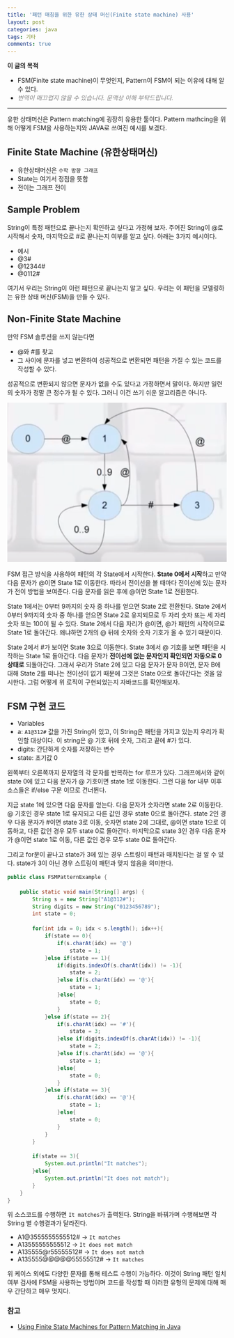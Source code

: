 ```yaml
---
title: '패턴 매칭을 위한 유한 상태 머신(Finite state machine) 사용'
layout: post
categories: java
tags: 기타
comments: true
---
```


**이 글의 목적**
- FSM(Finite state machine)이 무엇인지, Pattern이 FSM이 되는 이유에 대해 알 수 있다.  
- <span style="color:grey">*번역이 매끄럽지 않을 수 있습니다. 문맥상 이해 부탁드립니다.* </span>

* * *  
유한 상태머신은 Pattern matching에 굉장히 유용한 툴이다. Pattern mathcing을 위해 어떻게 FSM을 사용하는지와 JAVA로 쓰여진 예시를 보겠다.

## Finite State Machine (유한상태머신)
- 유한상태머신은 `수학 방향 그래프`
- State는 여기서 정점을 뜻함
- 전이는 그래프 전이

## Sample Problem
String이 특정 패턴으로 끝나는지 확인하고 싶다고 가정해 보자. 주어진 String이 @로 시작해서 숫자, 마지막으로 #로 끝나는지 여부를 알고 싶다. 아래는 3가지 예시이다.
- 예시
 - @3#
 - @12344#
 - @0112#

여기서 우리는 String이 이런 패턴으로 끝나는지 알고 싶다. 우리는 이 패턴을 모델링하는 유한 상태 머신(FSM)을 만들 수 있다.

## Non-Finite State Machine
만약 FSM 솔루션을 쓰지 않는다면
- @와 #를 찾고
- 그 사이에 문자를 넣고 변환하여 성공적으로 변환되면 패턴을 가질 수 있는 코드를 작성할 수 있다.

성공적으로 변환되지 않으면 문자가 없을 수도 있다고 가정하면서 말이다. 하지만 일련의 숫자가 정말 큰 정수가 될 수 있다. 그러니 이건 쓰기 쉬운 알고리즘은 아니다.

![FSM](/assets\img/FSM.PNG)

FSM 접근 방식을 사용하여 패턴의 각 State에서 시작한다. **State 0에서 시작**하고 만약 다음 문자가 @이면 State 1로 이동한다. 따라서 전이선을 볼 때마다 전이선에 있는 문자가 전이 방법을 보여준다. 다음 문자를 읽은 후에 @이면 State 1로 전환한다.
 
State 1에서는 0부터 9까지의 숫자 중 하나를 얻으면 State 2로 전환된다. State 2에서 0부터 9까지의 숫자 중 하나를 얻으면 State 2로 유지되므로 두 자리 숫자 또는 세 자리 숫자 또는 100이 될 수 있다. State 2에서 다음 자리가 @이면, @가 패턴의 시작이므로 State 1로 돌아간다. 왜냐하면 2개의 @ 뒤에 숫자와 숫자 기호가 올 수 있기 때문이다.  

State 2에서 #가 보이면 State 3으로 이동한다. State 3에서 @ 기호를 보면 패턴을 시작하는 State 1로 돌아간다. 다음 문자가 **전이선에 없는 문자인지 확인되면 자동으로 0 상태로** 되돌아간다. 그래서 우리가 State 2에 있고 다음 문자가 문자 B이면, 문자 B에 대해 State 2를 떠나는 전이선이 없기 때문에 그것은 State 0으로 돌아간다는 것을 암시한다. 그럼 어떻게 위 로직이 구현되었는지 자바코드를 확인해보자.

## FSM 구현 코드
- Variables
 - a: `A1@312#` 값을 가진 String이 있고, 이 String은 패턴을 가지고 있는지 우리가 확인할 대상이다. 이 string은 @ 기호 뒤에 숫자, 그리고 끝에 #가 있다.
 - digits: 간단하게 숫자를 저장하는 변수
 - state: 초기값 0

왼쪽부터 오른쪽까지 문자열의 각 문자를 반복하는 for 루프가 있다. 그래프에서와 같이 state 0에 있고 다음 문자가 @ 기호이면 state 1로 이동한다. 그런 다음 for 내부 이후 소스들은 if/else 구문 이므로 건너뛴다.  
 
지금 state 1에 있으면 다음 문자를 얻는다. 다음 문자가 숫자라면 state 2로 이동한다. @ 기호인 경우 state 1로 유지되고 다른 값인 경우 state 0으로 돌아간다. state 2인 경우 다음 문자가 #이면 state 3로 이동, 숫자면 state 2에 그대로, @이면 state 1으로 이동하고, 다른 값인 경우 모두 state 0로 돌아간다. 마지막으로 state 3인 경우 다음 문자가 @이면 state 1로 이동, 다른 값인 경우 모두 state 0로 돌아간다.  

그리고 for문이 끝나고 state가 3에 있는 경우 스트링이 패턴과 매치된다는 걸 알 수 있다. state가 3이 아닌 경우 스트링이 패턴과 맞지 않음을 의미한다.

```java
public class FSMPatternExample {

    public static void main(String[] args) {
        String s = new String("A1@312#");
        String digits = new String("0123456789");
        int state = 0;

        for(int idx = 0; idx < s.length(); idx++){
            if(state == 0){
                if(s.charAt(idx) == '@')
                    state = 1;
            }else if(state == 1){
                if(digits.indexOf(s.charAt(idx)) != -1){
                    state = 2;
                }else if(s.charAt(idx) == '@'){
                    state = 1;
                }else{
                    state = 0;
                }
            }else if(state == 2){
                if(s.charAt(idx) == '#'){
                    state = 3;
                }else if(digits.indexOf(s.charAt(idx)) != -1){
                    state = 2;
                }else if(s.charAt(idx) == '@'){
                    state = 1;
                }else{
                    state = 0;
                }
            }else if(state == 3){
                if(s.charAt(idx) == '@'){
                    state = 1;
                }else{
                    state = 0;
                }
            }
        }

        if(state == 3){
            System.out.println("It matches");
        }else{
            System.out.println("It does not match");
        }
    }
}
```

위 소스코드를 수행하면 `It matches`가 출력된다. String을 바꿔가며 수행해보면 각 String 별 수행결과가 달라진다.
- A1@3555555555512#      → `It matches`
- A13555555555512        → `It does not match`
- A135555@r55555512#     → `It does not match`
- A135555@@@@@55555512#  → `It matches`

위 케이스 외에도 다양한 문자를 통해 테스트 수행이 가능하다. 이것이 String 패턴 일치 여부 검사에 FSM을 사용하는 방법이며 코드를 작성할 때 이러한 유형의 문제에 대해 매우 간단하고 매우 멋지다.

### 참고
- [Using Finite State Machines for Pattern Matching in Java](https://www.youtube.com/watch?v=ZfW7FwuBd90)